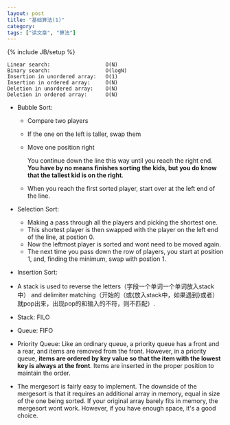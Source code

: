 ```yaml
---
layout: post
title: "基础算法(1)"
category: 
tags: ["读文章", "算法"]
---
```

{% include JB/setup %}


	Linear search: 					O(N)
	Binary search:					O(logN)
	Insertion in unordered array:	O(1)
	Insertion in ordered array:		O(N)
	Deletion in unordered array:	O(N)
	Deletion in ordered array:		O(N)

- Bubble Sort:

	- Compare two players
	- If the one on the left is taller, swap them
	- Move one position right
	
		You continue down the line this way until you reach the right end. **You have by no means finishes sorting the kids, but you do know that the tallest kid is on the right**.
	
	- When you reach the first sorted player, start over at the left end of the line.

- Selection Sort:

	- Making a pass through all the players and picking the shortest one.
	- This shortest player is then swapped with the player on the left end of the line, at postion 0.
	- Now the leftmost player is sorted and wont need to be moved again.
	- The next time you pass down the row of players, you start at position 1, and, finding the minimum, swap with postion 1.

- Insertion Sort:

- A stack is used to reverse the letters（字段一个单词一个单词放入stack中） and delimiter matching（开始的（或{放入stack中，如果遇到}或者）就pop出来，出现pop的和输入的不符，则不匹配）.

- Stack: FILO

- Queue: FIFO

- Priority Queue: Like an ordinary queue, a priority queue has a front and a rear, and items are removed from the front. However, in a priority queue, **items are ordered by key value so that the item with the lowest key is always at the front**. Items are inserted in the proper position to maintain the order.

- The mergesort is fairly easy to implement. The downside of the mergesort is that it requires an additional array in memory, equal in size of the one being sorted. If your original array barely fits in memory, the mergesort wont work. However, if you have enough space, it's a good choice.

